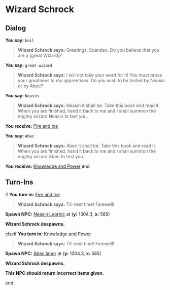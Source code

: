 # Wizard Schrock
## Dialog

**You say:** `hail`



>**Wizard Schrock says:** Greetings, Soandso. Do you believe that you are a [great Wizard]?

**You say:** `great wizard`



>**Wizard Schrock says:** I will not take your word for it! You must prove your greatness to my apprentices. Do you wish to be tested by Neasin or by Abec?

**You say:** `Neasin`



>**Wizard Schrock says:** Neasin it shall be.  Take this book and read it.  When you are finished, hand it back to me and I shall summon the mighty wizard Neasin to test you.


**You receive:**  [Fire and Ice](/item/18530)

**You say:** `Abec`



>**Wizard Schrock says:** Abec it shall be.  Take this book and read it.  When you are finished, hand it back to me and I shall summon the mighty wizard Abec to test you.


**You receive:**  [Knowledge and Power](/item/18531)
end


## Turn-Ins



if **You turn in:** [Fire and Ice](/item/18530)


>**Wizard Schrock says:** Till next time!  Farewell!


**Spawn NPC:**  [Neasin Leornic](/npc/71092) at (**y:** 1304.3, **x:** 585)


**Wizard Schrock despawns.**

elseif **You turn in:** [Knowledge and Power](/item/18531)


>**Wizard Schrock says:** Till next time!  Farewell!


**Spawn NPC:**  [Abec Ianor](/npc/71079) at (**y:** 1304.3, **x:** 585)


**Wizard Schrock despawns.**

**This NPC *should* return incorrect items given.**

end